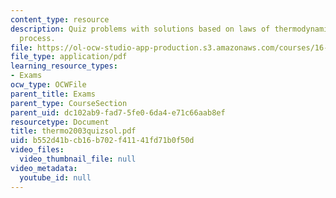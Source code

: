 ```yaml
---
content_type: resource
description: Quiz problems with solutions based on laws of thermodynamics,enthalpy
  process.
file: https://ol-ocw-studio-app-production.s3.amazonaws.com/courses/16-01-unified-engineering-i-ii-iii-iv-fall-2005-spring-2006/b552d41bcb16b702f41141fd71b0f50d_thermo2003quizsol.pdf
file_type: application/pdf
learning_resource_types:
- Exams
ocw_type: OCWFile
parent_title: Exams
parent_type: CourseSection
parent_uid: dc102ab9-fad7-5fe0-6da4-e71c66aab8ef
resourcetype: Document
title: thermo2003quizsol.pdf
uid: b552d41b-cb16-b702-f411-41fd71b0f50d
video_files:
  video_thumbnail_file: null
video_metadata:
  youtube_id: null
---
```

